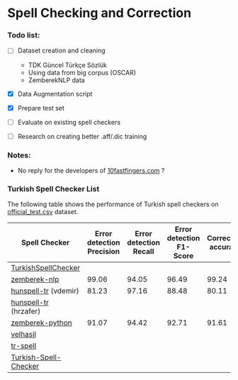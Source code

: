 # Spell Checking and Correction

### Todo list:

- [ ] Dataset creation and cleaning  
  - TDK Güncel Türkçe Sözlük
  - Using data from big corpus (OSCAR)
  - ZemberekNLP data
- [x] Data Augmentation script
- [x] Prepare test set
- [ ] Evaluate on existing spell checkers
- [ ] Research on creating better .aff/.dic training


### Notes:
- No reply for the developers of [10fastfingers.com](https://10fastfingers.com/typing-test/turkish) ?

### Turkish Spell Checker List

The following table shows the performance of Turkish spell checkers on [official_test.csv](evaluation/data/official_test.csv) dataset.


| Spell Checker | Error detection Precision | Error detection Recall | Error detection F1-Score | Correction accuracy | Speed (words per sec) |
| --- | --- | --- | --- | --- | --- |
| [TurkishSpellChecker](https://github.com/StarlangSoftware/TurkishSpellChecker-Py)                       |   |   |   |   |   |
| [zemberek-nlp](https://github.com/ahmetaa/zemberek-nlp)                                                 |  99.06 |  94.05 | 96.49  | 99.24  | 397.65  |
| [hunspell-tr](https://github.com/vdemir/hunspell-tr)  (vdemir)                                          | 81.23 | 97.16 | 88.48 | 80.11 | 632.92 |
| [hunspell-tr](https://github.com/hrzafer/hunspell-tr) (hrzafer)                                         |   |   |   |   |   |
| [zemberek-python](https://github.com/Loodos/zemberek-python)                                            |  91.07 | 94.42  |  92.71 | 91.61 |  18.70 |
| [velhasil](https://github.com/MiniVelhasil/velhasil)                                                    |   |   |   |   |   |
| [tr-spell](https://code.google.com/archive/p/tr-spell/)                                                 |   |   |   |   |   |
| [Turkish-Spell-Checker](https://github.com/tarekwelaya/Turkish-Spell-Checker)                           |   |   |   |   |   |  
